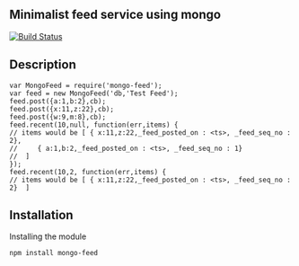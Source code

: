 Minimalist feed service using mongo 
--
[![Build Status](https://travis-ci.org/ogt/mongo-feed.png)](https://travis-ci.org/ogt/mongo-feed)

## Description
```
var MongoFeed = require('mongo-feed');
var feed = new MongoFeed('db,'Test Feed');
feed.post({a:1,b:2},cb);
feed.post({x:11,z:22},cb);
feed.post({w:9,m:8},cb);
feed.recent(10,null, function(err,items) {
// items would be [ { x:11,z:22,_feed_posted_on : <ts>, _feed_seq_no : 2},
//     { a:1,b:2,_feed_posted_on : <ts>, _feed_seq_no : 1}
//  ]
});
feed.recent(10,2, function(err,items) {
// items would be [ { x:11,z:22,_feed_posted_on : <ts>, _feed_seq_no : 2}  ]
```

## Installation 

Installing the module
```
npm install mongo-feed
```
